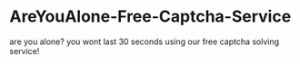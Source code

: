 # AreYouAlone-Free-Captcha-Service
are you alone? you wont last 30 seconds using our free captcha solving service!
